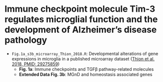 # Immune checkpoint molecule Tim-3 regulates microglial function and the development of Alzheimer’s disease pathology

* `Fig.1a_s3b_microarray_Thion_2018.R`: Developmental alterations of gene expressions in microglia in a published microarray dataset ([Thion et al. 2018, PMID: 29275859](https://pubmed.ncbi.nlm.nih.gov/29275859/))
    * **Fig. 1a**: Immune checkpoints and TGFβ pathway-related molecules 
    * **Extended Data Fig. 3b**: MGnD and homeostasis associated genes